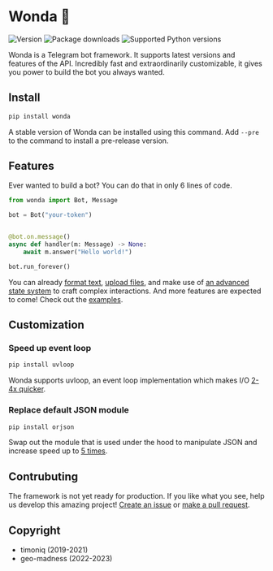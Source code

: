 # Wonda 🫧

[//]: # (Features)
[examples]: examples/
[format text]: examples/formatting_example.py
[upload files]: examples/file_upload_example.py
[an advanced state system]: examples/use_state_dispenser.py

[//]: # (Badges)
![Version](https://img.shields.io/pypi/v/wonda?label=version&style=flat-square)
![Package downloads](https://img.shields.io/pypi/dw/wonda?label=downloads&style=flat-square)
![Supported Python versions](https://img.shields.io/pypi/pyversions/wonda?label=supported%20python%20versions&style=flat-square)

Wonda is a Telegram bot framework. It supports latest versions and features of the API. Incredibly fast and extraordinarily customizable, it gives you power to build the bot you always wanted.

## Install

```bash
pip install wonda
```

A stable version of Wonda can be installed using this command. Add `--pre` to the command to install a pre-release version.

## Features

Ever wanted to build a bot? You can do that in only 6 lines of code.

```python
from wonda import Bot, Message

bot = Bot("your-token")


@bot.on.message()
async def handler(m: Message) -> None:
    await m.answer("Hello world!")

bot.run_forever()
```

You can already [format text], [upload files], and make use of [an advanced state system] to craft complex interactions. And more features are expected to come! Check out the [examples].

## Customization

### Speed up event loop

```bash
pip install uvloop
```

Wonda supports uvloop, an event loop implementation which makes I/O [2-4x quicker](https://github.com/magicstack/uvloop#performance).

### Replace default JSON module

``` bash
pip install orjson
```

Swap out the module that is used under the hood to manipulate JSON and increase speed up to [5 times](https://github.com/ijl/orjson#performance).

## Contrubuting

The framework is not yet ready for production. If you like what you see, help us develop this amazing project! [Create an issue](https://github.com/wondergram-org/wonda/issues/new/choose) or [make a pull request](https://github.com/wondergram-org/wonda/compare).

## Copyright

- timoniq (2019-2021)
- geo-madness (2022-2023)
